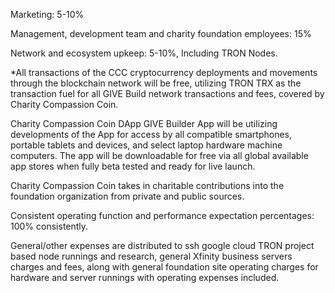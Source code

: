 Marketing: 5-10%

Management, development team and charity foundation employees: 15%

Network and ecosystem upkeep: 5-10%, Including TRON Nodes. 

*All transactions of the CCC cryptocurrency deployments and movements through the blockchain network will be free, utilizing TRON TRX as the transaction fuel for all GIVE Build network transactions and fees, covered by Charity Compassion Coin.

Charity Compassion Coin DApp GIVE Builder App will be utilizing developments of the App for access by all compatible smartphones, portable tablets and devices, and select laptop hardware machine computers. The app will be downloadable for free via all global available app stores when fully beta tested and ready for live launch.

Charity Compassion Coin takes in charitable contributions into the foundation organization from private and public sources.

Consistent operating function and performance expectation percentages: 100% consistently.

General/other expenses are distributed to ssh google cloud TRON project based node runnings and research, general Xfinity business servers charges and fees, along with general foundation site operating charges for hardware and server runnings with operating expenses included.
